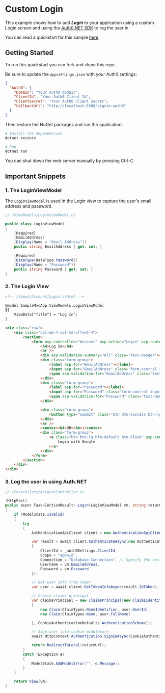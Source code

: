 # Custom Login

This example shows how to add ***Login*** to your application using a custom Login screen and using the [Auth0.NET SDK](https://github.com/auth0/auth0.net) to log the user in.

You can read a quickstart for this sample [here](https://auth0.com/docs/quickstart/webapp/aspnet-core/02-login-custom). 

## Getting Started

To run this quickstart you can fork and clone this repo.

Be sure to update the `appsettings.json` with your Auth0 settings:

```json
{
  "Auth0": {
    "Domain": "Your Auth0 domain",
    "ClientId": "Your Auth0 Client Id",
    "ClientSecret": "Your Auth0 Client Secret",
    "CallbackUrl": "http://localhost:5000/signin-auth0"
  } 
}
```

Then restore the NuGet packages and run the application:

```bash
# Install the dependencies
dotnet restore

# Run
dotnet run
```

You can shut down the web server manually by pressing Ctrl-C.

## Important Snippets

### 1. The LoginViewModel

The `LoginViewModel` is used in the Login view to capture the user's email address and password.

```csharp
// /ViewModels/LoginViewModel.cs

public class LoginViewModel
{
    [Required]
    [EmailAddress]
    [Display(Name = "Email Address")]
    public string EmailAddress { get; set; }

    [Required]
    [DataType(DataType.Password)]
    [Display(Name = "Password")]
    public string Password { get; set; }
}
```

### 2. The Login View

```html
<!-- /Views/Account/Login.cshtml -->

@model SampleMvcApp.ViewModels.LoginViewModel
@{
    ViewData["Title"] = "Log In";
}

<div class="row">
    <div class="col-md-4 col-md-offset-4">
        <section>
            <form asp-controller="Account" asp-action="Login" asp-route-returnurl="@ViewData["ReturnUrl"]" method="post">
                <h4>Log In</h4>
                <hr />
                <div asp-validation-summary="All" class="text-danger"></div>
                <div class="form-group">
                    <label asp-for="EmailAddress"></label>
                    <input asp-for="EmailAddress" class="form-control input-lg" />
                    <span asp-validation-for="EmailAddress" class="text-danger"></span>
                </div>
                <div class="form-group">
                    <label asp-for="Password"></label>
                    <input asp-for="Password" class="form-control input-lg" />
                    <span asp-validation-for="Password" class="text-danger"></span>
                </div>

                <div class="form-group">
                    <button type="submit" class="btn btn-success btn-lg btn-block">Log in</button>
                </div>
                <hr />
                <center><h4>OR</h4></center>
                <div class="form-group">
                    <a class="btn btn-lg btn-default btn-block" asp-controller="Account" asp-action="LoginExternal" asp-route-connection="google-oauth2" asp-route-returnurl="@ViewData["ReturnUrl"]">
                        Login with Google
                    </a>
                </div>
            </form>
        </section>
    </div>
</div>
```

### 3. Log the user in using Auth.NET

```csharp
// /Controllers/AccountController.cs

[HttpPost]
public async Task<IActionResult> Login(LoginViewModel vm, string returnUrl = null)
{
    if (ModelState.IsValid)
    {
        try
        {
            AuthenticationApiClient client = new AuthenticationApiClient(new Uri($"https://{_auth0Settings.Domain}/"));

            var result = await client.AuthenticateAsync(new AuthenticationRequest
            {
                ClientId = _auth0Settings.ClientId,
                Scope = "openid",
                Connection = "Database-Connection", // Specify the correct name of your DB connection
                Username = vm.EmailAddress,
                Password = vm.Password
            });

            // Get user info from token
            var user = await client.GetTokenInfoAsync(result.IdToken);

            // Create claims principal
            var claimsPrincipal = new ClaimsPrincipal(new ClaimsIdentity(new[]
            {
                new Claim(ClaimTypes.NameIdentifier, user.UserId), 
                new Claim(ClaimTypes.Name, user.FullName)

            }, CookieAuthenticationDefaults.AuthenticationScheme));

            // Sign user into cookie middleware
            await HttpContext.Authentication.SignInAsync(CookieAuthenticationDefaults.AuthenticationScheme, claimsPrincipal);

            return RedirectToLocal(returnUrl);
        }
        catch (Exception e)
        {
            ModelState.AddModelError("", e.Message);
        }
    }

    return View(vm);
}
```